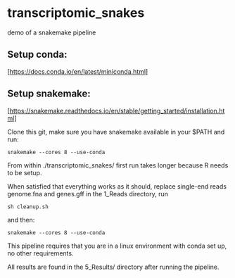 # transcriptomic_snakes
demo of a snakemake pipeline

## Setup conda:
[https://docs.conda.io/en/latest/miniconda.html]
## Setup snakemake:
[https://snakemake.readthedocs.io/en/stable/getting_started/installation.html]


Clone this git, make sure you have snakemake available in your $PATH and run:
```
snakemake --cores 8 --use-conda
```
From  within ./transcriptomic_snakes/ first run takes longer because R needs to be setup. 

When satisfied that everything works as it should, replace single-end reads
genome.fna and genes.gff in the 1_Reads directory, run 
```
sh cleanup.sh
```
and then:
```
snakemake --cores 8 --use-conda
```
This pipeline requires that you are in a linux environment with conda set up, no other requirements. 

All results are found in the 5_Results/ directory after running
the pipeline.
